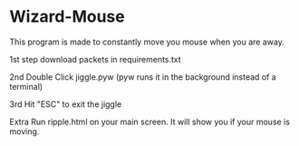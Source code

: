 # Wizard-Mouse

This program is made to constantly move you mouse when you are away. 

1st step download packets in requirements.txt

2nd Double Click jiggle.pyw (pyw runs it in the background instead of a terminal)

3rd Hit "ESC" to exit the jiggle

Extra Run ripple.html on your main screen. It will show you if your mouse is moving.

